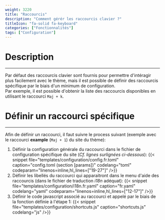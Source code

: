 ```yaml
---
weight: 3220
title: "Raccourcis"
description: "Comment gérér les raccourcis clavier ?"
titleIcon: "fa-solid fa-keyboard"
categories: ["Fonctionnalités"]
tags: ["Configuration"]
---
```


# Description
---

Par défaut des raccourcis clavier sont fournis pour permettre d'intéragir plus facilement avec le thème, mais il est possible de définir des raccourcis spécifique par le biais d'un minimum de configuration.  
Par exemple, il est possible d'obtenir la liste des raccourcis disponibles en utilisant le raccourci `Maj + k`.

# Définir un raccourci spécifique
---

Afin de définir un raccourci, il faut suivre le process suivant (exemple avec le raccourci **example** (`Maj + 1`) du site du thème):

1. Définir la configuration générale du raccourci dans le fichier de configuration spécifique du site (*Cf. lignes surlignées ci-dessous*):
    {{< snippet
        file="templates/configuration/config.fr.toml"
        caption="config.toml (section [params])"
        codelang="toml"
        codeparam="linenos=inline,hl_lines=[\"19-27\"]"
    />}}
2. Définir les libellés du raccourci qui apparaitront dans le menu d'aide des raccourcis (dans le fichier de traduction *i18n* adéquat):
    {{< snippet
        file="templates/configuration/i18n.fr.yaml"
        caption="fr.yaml"
        codelang="yaml"
        codeparam="linenos=inline,hl_lines=[\"12-17\"]"
    />}}
3. Définir le code javascript associé au raccourci et appelé par le biais de la fonction définie à l'étape 1:
    {{< snippet
        file="templates/configuration/shortcuts.js"
        caption="shortcuts.js"
        codelang="js"
    />}}
